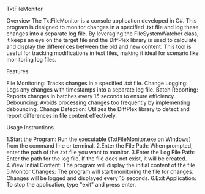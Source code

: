 TxtFileMonitor

Overview
The TxtFileMonitor is a console application developed in C#. This program is designed to monitor changes in a specified .txt file and log these changes into a separate log file. 
By leveraging the FileSystemWatcher class, it keeps an eye on the target file and the DiffPlex library is used to calculate and display the differences between the old and new content. 
This tool is useful for tracking modifications in text files, making it ideal for scenario like monitoring log files.

Features:

File Monitoring: Tracks changes in a specified .txt file.
Change Logging: Logs any changes with timestamps into a separate log file.
Batch Reporting: Reports changes in batches every 15 seconds to ensure efficiency.
Debouncing: Avoids processing changes too frequently by implementing debouncing.
Change Detection: Utilizes the DiffPlex library to detect and report differences in file content effectively.

Usage Instructions

1.Start the Program: Run the executable (TxtFileMonitor.exe on Windows) from the command line or terminal.
2.Enter the File Path: When prompted, enter the path of the .txt file you want to monitor.
3.Enter the Log File Path: Enter the path for the log file. If the file does not exist, it will be created.
4.View Initial Content: The program will display the initial content of the file.
5.Monitor Changes: The program will start monitoring the file for changes. Changes will be logged and displayed every 15 seconds.
6.Exit Application: To stop the application, type "exit" and press enter.
